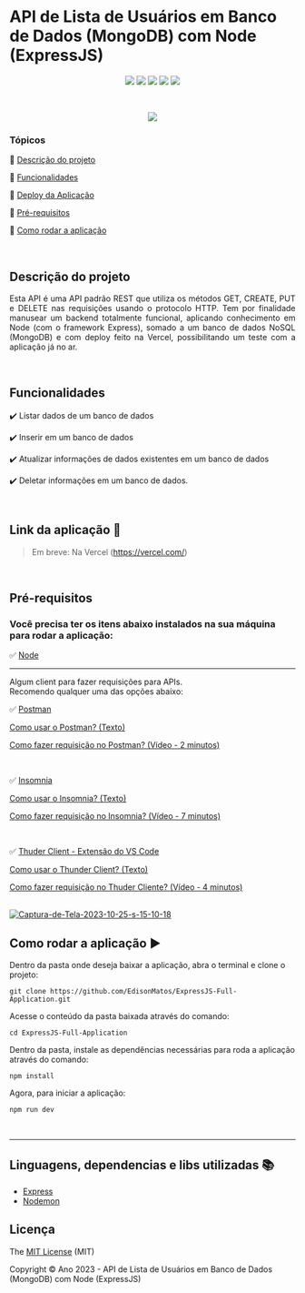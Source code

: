 <h1>API de Lista de Usuários em Banco de Dados (MongoDB) com Node (ExpressJS)</h1>

<p align="center">
  <img src="https://img.shields.io/static/v1?label=Javascript&message=Linguagem&color=blue&style=for-the-badge&logo=javascript"/>
  <img src="https://img.shields.io/static/v1?label=Vercel&message=deploy&color=blue&style=for-the-badge&logo=vercel"/>
  <img src="http://img.shields.io/static/v1?label=License&message=MIT&color=green&style=for-the-badge"/>
  <img src="http://img.shields.io/static/v1?label=Node&message=18.16.1&color=red&style=for-the-badge&logo=node"/>
  <img src="http://img.shields.io/static/v1?label=ExpressJS&message=4.18.2&color=red&style=for-the-badge&logo=express"/>
</p>
<br>

<p align="center">
   <img src="http://img.shields.io/static/v1?label=STATUS&message=EM%20DESENVOLVIMENTO&color=RED&style=for-the-badge"/>
</p>

### Tópicos

:small_blue_diamond: [Descrição do projeto](#descrição-do-projeto)

:small_blue_diamond: [Funcionalidades](#funcionalidades)

:small_blue_diamond: [Deploy da Aplicação](#link-da-aplicação-dash)

:small_blue_diamond: [Pré-requisitos](#pré-requisitos)

:small_blue_diamond: [Como rodar a aplicação](#como-rodar-a-aplicação-arrow_forward)

<br>

## Descrição do projeto

<p align="justify">
  Esta API é uma API padrão REST que utiliza os métodos GET, CREATE, PUT e DELETE nas requisições usando o protocolo HTTP. Tem por finalidade manusear um backend totalmente funcional, aplicando conhecimento em Node (com o framework Express), somado a um banco de dados NoSQL (MongoDB) e com deploy feito na Vercel, possibilitando um teste com a aplicação já no ar. 
</p>

<br>

## Funcionalidades

:heavy_check_mark: Listar dados de um banco de dados

:heavy_check_mark: Inserir em um banco de dados

:heavy_check_mark: Atualizar informações de dados existentes em um banco de dados

:heavy_check_mark: Deletar informações em um banco de dados.

<br>

## Link da aplicação :dash:

> Em breve: Na Vercel (https://vercel.com/)

<br>

## Pré-requisitos

### Você precisa ter os itens abaixo instalados na sua máquina para rodar a aplicação:

:white_check_mark: [Node](https://nodejs.org/en/download/) 

---

Algum client para fazer requisições para APIs. 
<br>
Recomendo qualquer uma das opções abaixo:

:white_check_mark: [Postman](https://www.postman.com/downloads/)

[Como usar o Postman? (Texto)](https://suporte.braspag.com.br/hc/pt-br/articles/360024762671-Postman-instala%C3%A7%C3%A3o-cria%C3%A7%C3%A3o-de-collections-e-request#:~:text=Para%20criar%20uma%20requisi%C3%A7%C3%A3o%2C%20clique,PUT%2C%20POST...)

[Como fazer requisição no Postman? (Vídeo - 2 minutos)](https://www.youtube.com/watch?v=_E110UwTJsE)

<br>

:white_check_mark: [Insomnia](https://insomnia.rest/download)

[Como usar o Insomnia? (Texto)](https://www.linkedin.com/pulse/primeiros-passos-insomnia-para-testes-deapi-priscila-de-araujo-caimi/?originalSubdomain=pt)

[Como fazer requisição no Insomnia? (Vídeo - 7 minutos)](https://www.youtube.com/watch?v=iudRaKai31g)

<br>

:white_check_mark: [Thuder Client - Extensão do VS Code](https://marketplace.visualstudio.com/items?itemName=rangav.vscode-thunder-client)

[Como usar o Thunder Client? (Texto)](https://blog.cod3r.com.br/thunder-client-requisicoes-http-a-partir-do-visual-studio-code/)

[Como fazer requisição no Thuder Cliente? (Vídeo - 4 minutos)](https://www.youtube.com/watch?v=btC7Q-3n6CA)

<br> 
<a href="https://ibb.co/ZmKNRFj"><img src="https://i.ibb.co/NSp7gJv/Captura-de-Tela-2023-10-25-s-15-10-18.png" alt="Captura-de-Tela-2023-10-25-s-15-10-18" border="0"></a>

<br>

## Como rodar a aplicação :arrow_forward:

Dentro da pasta onde deseja baixar a aplicação, abra o terminal e clone o projeto:

```
git clone https://github.com/EdisonMatos/ExpressJS-Full-Application.git
```
Acesse o conteúdo da pasta baixada através do comando:
```
cd ExpressJS-Full-Application
```
Dentro da pasta, instale as dependências necessárias para roda a aplicação através do comando:
```
npm install
```

Agora, para iniciar a aplicação:
```
npm run dev
```
<br>

---



## Linguagens, dependencias e libs utilizadas :books:

- [Express](https://expressjs.com/pt-br/)
- [Nodemon](https://www.npmjs.com/package/nodemon)

<!--

## Casos de Uso

Explique com mais detalhes como a sua aplicação poderia ser utilizada. O uso de **gifs** aqui seria bem interessante.

Exemplo: Caso a sua aplicação tenha alguma funcionalidade de login apresente neste tópico os dados necessários para acessá-la.

## JSON :floppy_disk:

### Usuários:

| name      | email                  | password | token | avatar                                                                                                              |
| --------- | ---------------------- | -------- | ----- | ------------------------------------------------------------------------------------------------------------------- |
| Lais Lima | laislima98@hotmail.com | lais123  | true  | https://encrypted-tbn0.gstatic.com/images?q=tbn%3AANd9GcS9-U_HbQAipum9lWln3APcBIwng7T46hdBA42EJv8Hf6Z4fDT3&usqp=CAU |

...

Se quiser, coloque uma amostra do banco de dados

## Iniciando/Configurando banco de dados

Se for necessário configurar algo antes de iniciar o banco de dados insira os comandos a serem executados

...

Liste as tecnologias utilizadas no projeto que **não** forem reconhecidas pelo Github

## Resolvendo Problemas :exclamation:

Em [issues]() foram abertos alguns problemas gerados durante o desenvolvimento desse projeto e como foram resolvidos.

## Tarefas em aberto

Se for o caso, liste tarefas/funcionalidades que ainda precisam ser implementadas na sua aplicação

:memo: Tarefa 1

:memo: Tarefa 2

:memo: Tarefa 3

## Desenvolvedores/Contribuintes :octocat:

Liste o time responsável pelo desenvolvimento do projeto

| [<img src="https://avatars2.githubusercontent.com/u/46378210?s=400&u=071f7791bb03f8e102d835bdb9c2f0d3d24e8a34&v=4" width=115><br><sub>Diana Regina</sub>](https://github.com/Diana-ops) | [<img src="https://avatars2.githubusercontent.com/u/46378210?s=400&u=071f7791bb03f8e102d835bdb9c2f0d3d24e8a34&v=4" width=115><br><sub>Diana Regina</sub>](https://github.com/Diana-ops) | [<img src="https://avatars2.githubusercontent.com/u/46378210?s=400&u=071f7791bb03f8e102d835bdb9c2f0d3d24e8a34&v=4" width=115><br><sub>Diana Regina</sub>](https://github.com/Diana-ops) |
| :-------------------------------------------------------------------------------------------------------------------------------------------------------------------------------------: | :-------------------------------------------------------------------------------------------------------------------------------------------------------------------------------------: | :-------------------------------------------------------------------------------------------------------------------------------------------------------------------------------------: |

-->

## Licença

The [MIT License]() (MIT)

Copyright :copyright: Ano 2023 - API de Lista de Usuários em Banco de Dados (MongoDB) com Node (ExpressJS)
